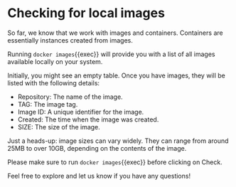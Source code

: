 # Checking for local images

So far, we know that we work with images and containers. Containers are essentially instances created from images.

Running `docker images`{{exec}} will provide you with a list of all images available locally on your system.

Initially, you might see an empty table. Once you have images, they will be listed with the following details:

* Repository: The name of the image.
* TAG: The image tag.
* Image ID: A unique identifier for the image.
* Created: The time when the image was created.
* SIZE: The size of the image.

Just a heads-up: image sizes can vary widely. They can range from around 25MB to over 10GB, depending on the contents of the image.

Please make sure to run `docker images`{{exec}} before clicking on Check.

Feel free to explore and let us know if you have any questions!
